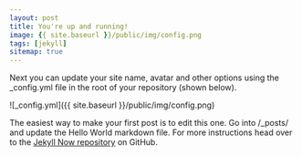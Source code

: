 ```yaml
---
layout: post
title: You're up and running!
image: {{ site.baseurl }}/public/img/config.png
tags: [jekyll]
sitemap: true
---
```


Next you can update your site name, avatar and other options using the _config.yml file in the root of your repository (shown below).

![_config.yml]({{ site.baseurl }}/public/img/config.png)

The easiest way to make your first post is to edit this one. Go into /_posts/ and update the Hello World markdown file. For more instructions head over to the [Jekyll Now repository](https://github.com/barryclark/jekyll-now) on GitHub.